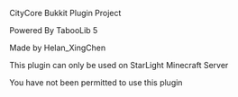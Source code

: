 CityCore Bukkit Plugin Project


Powered By TabooLib 5


Made by Helan_XingChen


This plugin can only be used on StarLight Minecraft Server


You have not been permitted to use this plugin